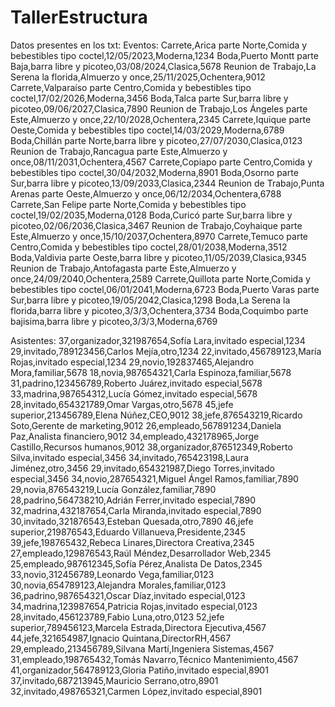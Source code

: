 # TallerEstructura

Datos presentes en los txt:
Eventos: 
Carrete,Arica parte Norte,Comida y bebestibles tipo coctel,12/05/2023,Moderna,1234
Boda,Puerto Montt parte Baja,barra libre y picoteo,03/08/2024,Clasica,5678
Reunion de Trabajo,La Serena la florida,Almuerzo y once,25/11/2025,Ochentera,9012
Carrete,Valparaíso parte Centro,Comida y bebestibles tipo coctel,17/02/2026,Moderna,3456
Boda,Talca parte Sur,barra libre y picoteo,09/06/2027,Clasica,7890
Reunion de Trabajo,Los Ángeles parte Este,Almuerzo y once,22/10/2028,Ochentera,2345
Carrete,Iquique parte Oeste,Comida y bebestibles tipo coctel,14/03/2029,Moderna,6789
Boda,Chillán parte Norte,barra libre y picoteo,27/07/2030,Clasica,0123
Reunion de Trabajo,Rancagua parte Este,Almuerzo y once,08/11/2031,Ochentera,4567
Carrete,Copiapo parte Centro,Comida y bebestibles tipo coctel,30/04/2032,Moderna,8901
Boda,Osorno parte Sur,barra libre y picoteo,13/09/2033,Clasica,2344
Reunion de Trabajo,Punta Arenas parte Oeste,Almuerzo y once,06/12/2034,Ochentera,6788
Carrete,San Felipe parte Norte,Comida y bebestibles tipo coctel,19/02/2035,Moderna,0128
Boda,Curicó parte Sur,barra libre y picoteo,02/06/2036,Clasica,3467
Reunion de Trabajo,Coyhaique parte Este,Almuerzo y once,15/10/2037,Ochentera,8970
Carrete,Temuco parte Centro,Comida y bebestibles tipo coctel,28/01/2038,Moderna,3512
Boda,Valdivia parte Oeste,barra libre y picoteo,11/05/2039,Clasica,9345
Reunion de Trabajo,Antofagasta parte Este,Almuerzo y once,24/09/2040,Ochentera,2589
Carrete,Quillota parte Norte,Comida y bebestibles tipo coctel,06/01/2041,Moderna,6723
Boda,Puerto Varas parte Sur,barra libre y picoteo,19/05/2042,Clasica,1298
Boda,La Serena la florida,barra libre y picoteo,3/3/3,Ochentera,3734
Boda,Coquimbo parte bajisima,barra libre y picoteo,3/3/3,Moderna,6769

Asistentes:
37,organizador,321987654,Sofía Lara,invitado especial,1234
29,invitado,789123456,Carlos Mejía,otro,1234
22,invitado,456789123,María Rojas,invitado especial,1234
29,novio,192837465,Alejandro Mora,familiar,5678
18,novia,987654321,Carla Espinoza,familiar,5678
31,padrino,123456789,Roberto Juárez,invitado especial,5678
33,madrina,987654312,Lucía Gómez,invitado especial,5678
28,invitado,654321789,Omar Vargas,otro,5678
45,jefe superior,213456789,Elena Núñez,CEO,9012
38,jefe,876543219,Ricardo Soto,Gerente de marketing,9012
26,empleado,567891234,Daniela Paz,Analista financiero,9012
34,empleado,432178965,Jorge Castillo,Recursos humanos,9012
38,organizador,876512349,Roberto Silva,invitado especial,3456
34,invitado,765423198,Laura Jiménez,otro,3456
29,invitado,654321987,Diego Torres,invitado especial,3456
34,novio,287654321,Miguel Ángel Ramos,familiar,7890
29,novia,876543219,Lucía González,familiar,7890
28,padrino,564738210,Adrián Ferrer,invitado especial,7890
32,madrina,432187654,Carla Miranda,invitado especial,7890
30,invitado,321876543,Esteban Quesada,otro,7890
46,jefe superior,219876543,Eduardo Villanueva,Presidente,2345
39,jefe,198765432,Rebeca Linares,Directora Creativa,2345
27,empleado,129876543,Raúl Méndez,Desarrollador Web,2345
25,empleado,987612345,Sofía Pérez,Analista De Datos,2345
33,novio,312456789,Leonardo Vega,familiar,0123
30,novia,654789123,Alejandra Morales,familiar,0123
36,padrino,987654321,Oscar Díaz,invitado especial,0123
34,madrina,123987654,Patricia Rojas,invitado especial,0123
28,invitado,456123789,Fabio Luna,otro,0123
52,jefe superior,789456123,Marcela Estrada,Directora Ejecutiva,4567
44,jefe,321654987,Ignacio Quintana,DirectorRH,4567
29,empleado,213456789,Silvana Martí,Ingeniera Sistemas,4567
31,empleado,198765432,Tomás Navarro,Técnico Mantenimiento,4567
41,organizador,564789123,Gloria Patiño,invitado especial,8901
37,invitado,687213945,Mauricio Serrano,otro,8901
32,invitado,498765321,Carmen López,invitado especial,8901

